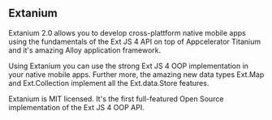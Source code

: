 ## Extanium

Extanium 2.0 allows you to develop cross-plattform native mobile apps using the fundamentals 
of the Ext JS 4 API on top of Appcelerator Titanium and it's amazing Alloy application framework.

Using Extanium you can use the strong Ext JS 4 OOP implementation in your native mobile apps.
Further more, the amazing new data types Ext.Map and Ext.Collection implement all the Ext.data.Store features.

Extanium is MIT licensed. It's the first full-featured Open Source implementation of the Ext JS 4 OOP API.